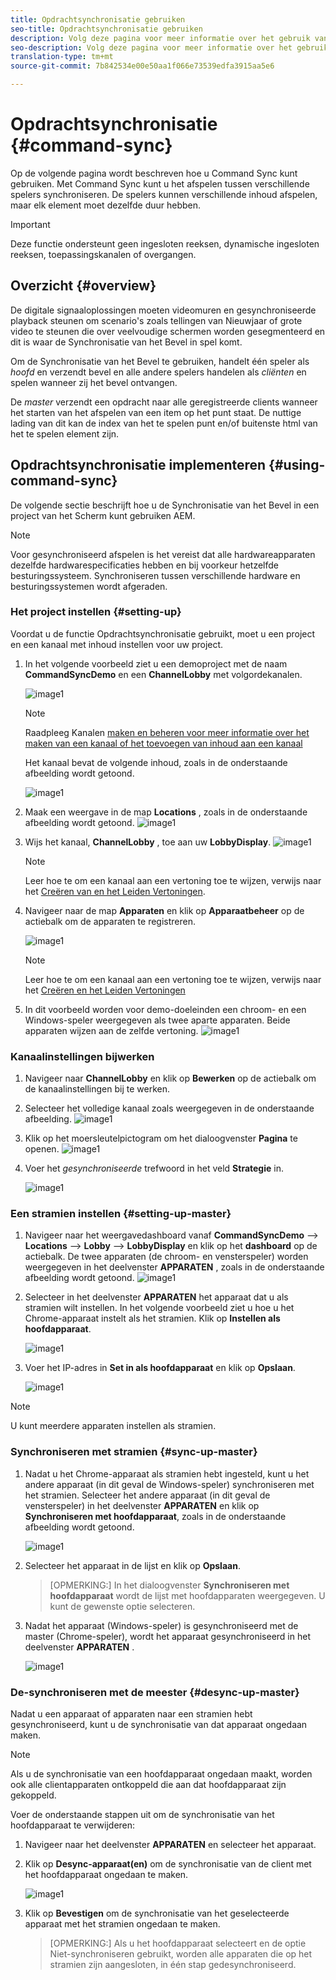 ```yaml
---
title: Opdrachtsynchronisatie gebruiken
seo-title: Opdrachtsynchronisatie gebruiken
description: Volg deze pagina voor meer informatie over het gebruik van Command Sync.
seo-description: Volg deze pagina voor meer informatie over het gebruik van Command Sync.
translation-type: tm+mt
source-git-commit: 7b842534e00e50aa1f066e73539edfa3915aa5e6

---
```



# Opdrachtsynchronisatie {#command-sync}

Op de volgende pagina wordt beschreven hoe u Command Sync kunt gebruiken. Met Command Sync kunt u het afspelen tussen verschillende spelers synchroniseren. De spelers kunnen verschillende inhoud afspelen, maar elk element moet dezelfde duur hebben.

>[!IMPORTANT]
>Deze functie ondersteunt geen ingesloten reeksen, dynamische ingesloten reeksen, toepassingskanalen of overgangen.

## Overzicht {#overview}

De digitale signaaloplossingen moeten videomuren en gesynchroniseerde playback steunen om scenario&#39;s zoals tellingen van Nieuwjaar of grote video te steunen die over veelvoudige schermen worden gesegmenteerd en dit is waar de Synchronisatie van het Bevel in spel komt.

Om de Synchronisatie van het Bevel te gebruiken, handelt één speler als *hoofd* en verzendt bevel en alle andere spelers handelen als *cliënten* en spelen wanneer zij het bevel ontvangen.

De *master* verzendt een opdracht naar alle geregistreerde clients wanneer het starten van het afspelen van een item op het punt staat. De nuttige lading van dit kan de index van het te spelen punt en/of buitenste html van het te spelen element zijn.

## Opdrachtsynchronisatie implementeren {#using-command-sync}

De volgende sectie beschrijft hoe u de Synchronisatie van het Bevel in een project van het Scherm kunt gebruiken AEM.

>[!NOTE]
>Voor gesynchroniseerd afspelen is het vereist dat alle hardwareapparaten dezelfde hardwarespecificaties hebben en bij voorkeur hetzelfde besturingssysteem. Synchroniseren tussen verschillende hardware en besturingssystemen wordt afgeraden.

### Het project instellen {#setting-up}

Voordat u de functie Opdrachtsynchronisatie gebruikt, moet u een project en een kanaal met inhoud instellen voor uw project.

1. In het volgende voorbeeld ziet u een demoproject met de naam **CommandSyncDemo** en een **ChannelLobby** met volgordekanalen.

   ![image1](assets/command-sync/command-sync1-1.png)

   >[!NOTE]
   >
   >Raadpleeg Kanalen [maken en beheren voor meer informatie over het maken van een kanaal of het toevoegen van inhoud aan een kanaal](/help/user-guide/managing-channels.md)

   Het kanaal bevat de volgende inhoud, zoals in de onderstaande afbeelding wordt getoond.

   ![image1](assets/command-sync/command-sync2-1.png)

1. Maak een weergave in de map **Locations** , zoals in de onderstaande afbeelding wordt getoond.
   ![image1](assets/command-sync/command-sync3-1.png)

1. Wijs het kanaal, **ChannelLobby** , toe aan uw **LobbyDisplay**.
   ![image1](assets/command-sync/command-sync4-1.png)

   >[!NOTE]
   >
   >Leer hoe te om een kanaal aan een vertoning toe te wijzen, verwijs naar het [Creëren van en het Leiden Vertoningen](/help/user-guide/managing-displays.md).

1. Navigeer naar de map **Apparaten** en klik op **Apparaatbeheer** op de actiebalk om de apparaten te registreren.

   ![image1](assets/command-sync5.png)

   >[!NOTE]
   >
   >Leer hoe te om een kanaal aan een vertoning toe te wijzen, verwijs naar het [Creëren en het Leiden Vertoningen](/help/user-guide/managing-displays.md)

1. In dit voorbeeld worden voor demo-doeleinden een chroom- en een Windows-speler weergegeven als twee aparte apparaten. Beide apparaten wijzen aan de zelfde vertoning.
   ![image1](assets/command-sync6.png)

### Kanaalinstellingen bijwerken

1. Navigeer naar **ChannelLobby** en klik op **Bewerken** op de actiebalk om de kanaalinstellingen bij te werken.

1. Selecteer het volledige kanaal zoals weergegeven in de onderstaande afbeelding.
   ![image1](assets/command-sync/command-sync7-1.png)

1. Klik op het moersleutelpictogram om het dialoogvenster **Pagina** te openen.
   ![image1](assets/command-sync/command-sync8-1.png)

1. Voer het *gesynchroniseerde* trefwoord in het veld **Strategie** in.

   ![image1](assets/command-sync/command-sync9-1.png)


### Een stramien instellen {#setting-up-master}

1. Navigeer naar het weergavedashboard vanaf **CommandSyncDemo** —> **Locations** —> **Lobby** —> **LobbyDisplay** en klik op het **dashboard** op de actiebalk.
De twee apparaten (de chroom- en vensterspeler) worden weergegeven in het deelvenster **APPARATEN** , zoals in de onderstaande afbeelding wordt getoond.
   ![image1](assets/command-sync/command-sync10-1.png)

1. Selecteer in het deelvenster **APPARATEN** het apparaat dat u als stramien wilt instellen. In het volgende voorbeeld ziet u hoe u het Chrome-apparaat instelt als het stramien. Klik op **Instellen als hoofdapparaat**.

   ![image1](assets/command-sync/command-sync11-1.png)

1. Voer het IP-adres in **Set in als hoofdapparaat** en klik op **Opslaan**.

   ![image1](assets/command-sync/command-sync12-1.png)

>[!NOTE]
> U kunt meerdere apparaten instellen als stramien.

### Synchroniseren met stramien {#sync-up-master}

1. Nadat u het Chrome-apparaat als stramien hebt ingesteld, kunt u het andere apparaat (in dit geval de Windows-speler) synchroniseren met het stramien.
Selecteer het andere apparaat (in dit geval de vensterspeler) in het deelvenster **APPARATEN** en klik op **Synchroniseren met hoofdapparaat**, zoals in de onderstaande afbeelding wordt getoond.

   ![image1](assets/command-sync/command-sync13-1.png)

1. Selecteer het apparaat in de lijst en klik op **Opslaan**.

   >[OPMERKING:]
   > In het dialoogvenster **Synchroniseren met hoofdapparaat** wordt de lijst met hoofdapparaten weergegeven. U kunt de gewenste optie selecteren.

1. Nadat het apparaat (Windows-speler) is gesynchroniseerd met de master (Chrome-speler), wordt het apparaat gesynchroniseerd in het deelvenster **APPARATEN** .

   ![image1](assets/command-sync/command-sync14-1.png)

### De-synchroniseren met de meester {#desync-up-master}

Nadat u een apparaat of apparaten naar een stramien hebt gesynchroniseerd, kunt u de synchronisatie van dat apparaat ongedaan maken.

>[!NOTE]
>Als u de synchronisatie van een hoofdapparaat ongedaan maakt, worden ook alle clientapparaten ontkoppeld die aan dat hoofdapparaat zijn gekoppeld.

Voer de onderstaande stappen uit om de synchronisatie van het hoofdapparaat te verwijderen:

1. Navigeer naar het deelvenster **APPARATEN** en selecteer het apparaat.

1. Klik op **Desync-apparaat(en)** om de synchronisatie van de client met het hoofdapparaat ongedaan te maken.

   ![image1](assets/command-sync/command-sync15-1.png)

1. Klik op **Bevestigen** om de synchronisatie van het geselecteerde apparaat met het stramien ongedaan te maken.

   >[OPMERKING:]
   > Als u het hoofdapparaat selecteert en de optie Niet-synchroniseren gebruikt, worden alle apparaten die op het stramien zijn aangesloten, in één stap gedesynchroniseerd.
